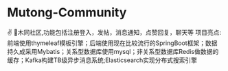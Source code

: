 # Mutong-Community
✌️ 📔木同社区,功能包括注册登入，发帖，消息通知，点赞回复，聊天等 项目亮点:  前端使用thymeleaf模板引擎；后端使用现在比较流行的SpringBoot框架；数据 持久成采用Mybatis；关系型数据库使用mysql；非关系型数据库Redis做数据的缓存；Kafka构建TB级异步消息系统;Elasticsearch实现分布式搜索引擎


